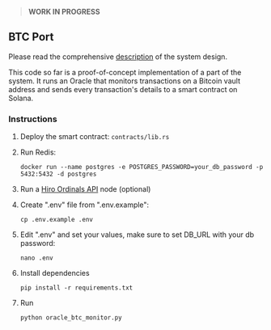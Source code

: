 > **WORK IN PROGRESS**

## BTC Port

Please read the comprehensive [description](docs/Description.md) of the system design.

This code so far is a proof-of-concept implementation of a part of the system. It runs an Oracle that monitors transactions on a Bitcoin vault address and sends every transaction's details to a smart contract on Solana.

### Instructions

1. Deploy the smart contract: `contracts/lib.rs`

1. Run Redis:

    ```shell
    docker run --name postgres -e POSTGRES_PASSWORD=your_db_password -p 5432:5432 -d postgres
    ```

1. Run a [Hiro Ordinals API](https://github.com/hirosystems/ordinals-api) node (optional)

1. Create ".env" file from ".env.example":

    ```shell
    cp .env.example .env
    ```

1. Edit ".env" and set your values, make sure to set DB_URL with your db password:

    ```shell
    nano .env
    ```

1. Install dependencies

    ```shell
    pip install -r requirements.txt
    ```

1. Run

    ```shell
    python oracle_btc_monitor.py
    ```
